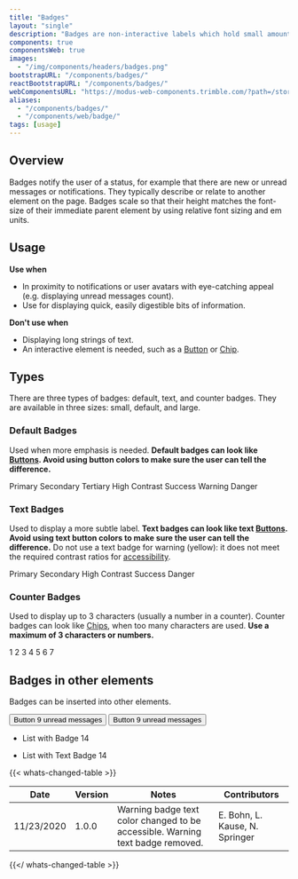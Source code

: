 ```yaml
---
title: "Badges"
layout: "single"
description: "Badges are non-interactive labels which hold small amounts of information."
components: true
componentsWeb: true
images:
  - "/img/components/headers/badges.png"
bootstrapURL: "/components/badges/"
reactBootstrapURL: "/components/badges/"
webComponentsURL: "https://modus-web-components.trimble.com/?path=/story/components-badge--default"
aliases:
  - "/components/badges/"
  - "/components/web/badge/"
tags: [usage]
---
```


## Overview

Badges notify the user of a status, for example that there are new or unread messages or notifications. They typically describe or relate to another element on the page. Badges scale so that their height matches the font-size of their immediate parent element by using relative font sizing and em units.

## Usage

**Use when**

- In proximity to notifications or user avatars with eye-catching appeal (e.g. displaying unread messages count).
- Use for displaying quick, easily digestible bits of information.

**Don't use when**

- Displaying long strings of text.
- An interactive element is needed, such as a [Button](/components/web/buttons/) or [Chip](/components/web/chips/).

## Types

There are three types of badges: default, text, and counter badges. They are available in three sizes: small, default, and large.

### Default Badges

Used when more emphasis is needed. **Default badges can look like [Buttons](/components/web/buttons/). Avoid using button colors to make sure the user can tell the difference.**

<div class="guide-example-block">
  <div class="guide-sample">
    <span class="badge badge-primary">Primary</span>
    <span class="badge badge-secondary">Secondary</span>
    <span class="badge badge-tertiary">Tertiary</span>
    <span class="badge badge-dark">High Contrast</span>
    <span class="badge badge-success">Success</span>
    <span class="badge badge-warning">Warning</span>
    <span class="badge badge-danger">Danger</span>
  </div>
</div>

### Text Badges

Used to display a more subtle label. **Text badges can look like text [Buttons](/components/web/buttons/). Avoid using text button colors to make sure the user can tell the difference.** Do not use a text badge for warning (yellow): it does not meet the required contrast ratios for [accessibility](/foundations/accessibility/).

<div class="guide-example-block">
  <div class="guide-sample">
    <span class="badge badge-text-primary">Primary</span>
    <span class="badge badge-text-secondary">Secondary</span>
    <span class="badge badge-text-dark">High Contrast</span>
    <span class="badge badge-text-success">Success</span>
    <span class="badge badge-text-danger">Danger</span>
  </div>
</div>

### Counter Badges

Used to display up to 3 characters (usually a number in a counter). Counter badges can look like [Chips](/components/web/chips/), when too many characters are used. **Use a maximum of 3 characters or numbers.**

<div class="guide-sample">
    <div>
      <span class="badge badge-pill badge-primary">1</span>
      <span class="badge badge-pill badge-secondary">2</span>
      <span class="badge badge-pill badge-tertiary">3</span>
      <span class="badge badge-pill badge-dark">4</span>
      <span class="badge badge-pill badge-success">5</span>
      <span class="badge badge-pill badge-warning">6</span>
      <span class="badge badge-pill badge-danger">7</span>
    </div>
</div>

## Badges in other elements

Badges can be inserted into other elements.

<div class="guide-example-block">
  <div class="guide-sample">
    <button type="button" class="btn btn-outline-primary">
    Button <span class="badge badge-primary">9</span>
    <span class="sr-only visually-hidden">unread messages</span>
    </button>
    <button type="button" class="btn btn-primary">
    Button <span class="badge badge-text-tertiary">9</span>
    <span class="sr-only visually-hidden">unread messages</span>
    </button>
    <ul class="mt-3 list-group">
      <li class="list-group-item d-flex justify-content-between align-items-center">
        List with Badge
        <span class="badge badge-primary badge-pill">14</span>
      </li>
    </ul>
    <ul class="mt-3 list-group">
      <li class="list-group-item d-flex justify-content-between align-items-center">
        List with Text Badge
        <span class="badge badge-text-primary badge-pill">14</span>
      </li>
    </ul>
  </div>
</div>

{{< whats-changed-table >}}

| Date       | Version | Notes                                                                          | Contributors                   |
| ---------- | ------- | ------------------------------------------------------------------------------ | ------------------------------ |
| 11/23/2020 | 1.0.0   | Warning badge text color changed to be accessible. Warning text badge removed. | E. Bohn, L. Kause, N. Springer |

{{</ whats-changed-table >}}
